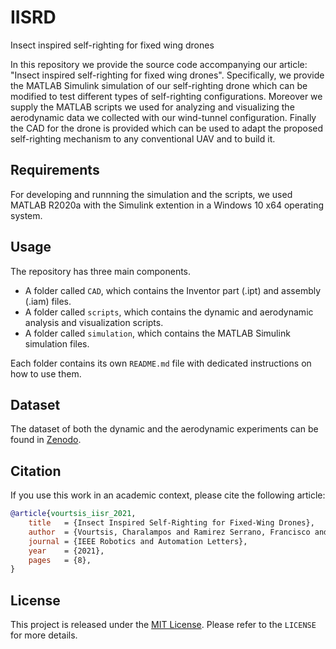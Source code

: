 # IISRD
Insect inspired self-righting for fixed wing drones

In this repository we provide the source code accompanying our article: "Insect inspired self-righting for fixed wing drones".
Specifically, we provide the MATLAB Simulink simulation of our self-righting drone which can be modified to test different types of self-righting configurations. 
Moreover we supply the MATLAB scripts we used for analyzing and visualizing the aerodynamic data we collected with our wind-tunnel configuration. 
Finally the CAD for the drone is provided which can be used to adapt the proposed self-righting mechanism to any conventional UAV and to build it.
## Requirements
For developing and runnning the simulation and the scripts, we used MATLAB R2020a with the Simulink extention in a Windows 10 x64 operating system.

## Usage
The repository has three main components. 
- A folder called `CAD`, which contains the Inventor part (.ipt) and assembly (.iam) files.
- A folder called `scripts`, which contains the dynamic and aerodynamic analysis and visualization scripts.
- A folder called `simulation`, which contains the MATLAB Simulink simulation files.


Each folder contains its own `README.md` file with dedicated instructions on how to use them.

## Dataset
The dataset of both the dynamic and the aerodynamic experiments can be found in [Zenodo](https://zenodo.org/record/4568184#.YKuO7qgzYuU).

## Citation 
If you use this work in an academic context, please cite the following article:
```bibtex
@article{vourtsis_iisr_2021,
    title   = {Insect Inspired Self-Righting for Fixed-Wing Drones},
    author  = {Vourtsis, Charalampos and Ramirez Serrano, Francisco and Casas Rochel, Victor and Stewart, William and Floreano, Dario},
    journal = {IEEE Robotics and Automation Letters},
    year    = {2021},
    pages   = {8},
}
```
## License
This project is released under the [MIT License](https://opensource.org/licenses/MIT). Please refer to the `LICENSE` for more details.

